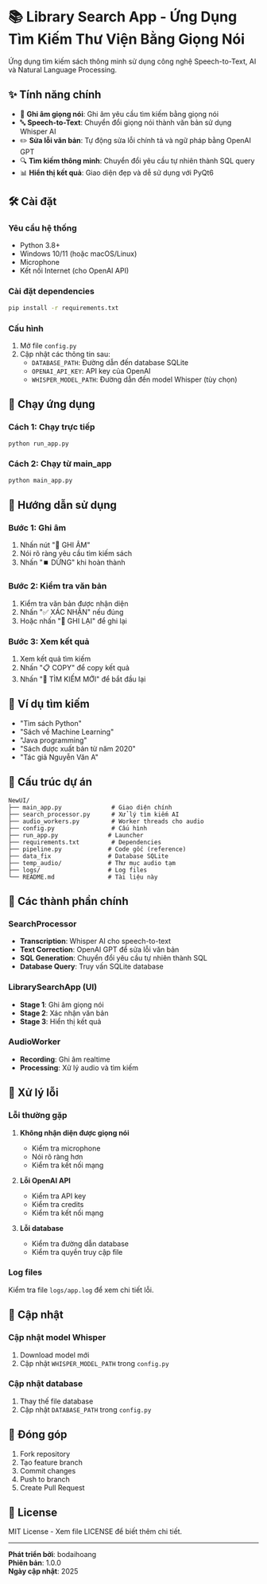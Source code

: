 # 📚 Library Search App - Ứng Dụng Tìm Kiếm Thư Viện Bằng Giọng Nói

Ứng dụng tìm kiếm sách thông minh sử dụng công nghệ Speech-to-Text, AI và Natural Language Processing.

## ✨ Tính năng chính

- 🎤 **Ghi âm giọng nói**: Ghi âm yêu cầu tìm kiếm bằng giọng nói
- 🔤 **Speech-to-Text**: Chuyển đổi giọng nói thành văn bản sử dụng Whisper AI
- ✏️ **Sửa lỗi văn bản**: Tự động sửa lỗi chính tả và ngữ pháp bằng OpenAI GPT
- 🔍 **Tìm kiếm thông minh**: Chuyển đổi yêu cầu tự nhiên thành SQL query
- 📊 **Hiển thị kết quả**: Giao diện đẹp và dễ sử dụng với PyQt6

## 🛠️ Cài đặt

### Yêu cầu hệ thống
- Python 3.8+
- Windows 10/11 (hoặc macOS/Linux)
- Microphone
- Kết nối Internet (cho OpenAI API)

### Cài đặt dependencies

```bash
pip install -r requirements.txt
```

### Cấu hình
1. Mở file `config.py`
2. Cập nhật các thông tin sau:
   - `DATABASE_PATH`: Đường dẫn đến database SQLite
   - `OPENAI_API_KEY`: API key của OpenAI
   - `WHISPER_MODEL_PATH`: Đường dẫn đến model Whisper (tùy chọn)

## 🚀 Chạy ứng dụng

### Cách 1: Chạy trực tiếp
```bash
python run_app.py
```

### Cách 2: Chạy từ main_app
```bash
python main_app.py
```

## 📱 Hướng dẫn sử dụng

### Bước 1: Ghi âm
1. Nhấn nút "🎤 GHI ÂM"
2. Nói rõ ràng yêu cầu tìm kiếm sách
3. Nhấn "⏹️ DỪNG" khi hoàn thành

### Bước 2: Kiểm tra văn bản
1. Kiểm tra văn bản được nhận diện
2. Nhấn "✅ XÁC NHẬN" nếu đúng
3. Hoặc nhấn "🔄 GHI LẠI" để ghi lại

### Bước 3: Xem kết quả
1. Xem kết quả tìm kiếm
2. Nhấn "📋 COPY" để copy kết quả
3. Nhấn "🔄 TÌM KIẾM MỚI" để bắt đầu lại

## 🎯 Ví dụ tìm kiếm

- "Tìm sách Python"
- "Sách về Machine Learning"
- "Java programming"
- "Sách được xuất bản từ năm 2020"
- "Tác giả Nguyễn Văn A"

## 📁 Cấu trúc dự án

```
NewUI/
├── main_app.py              # Giao diện chính
├── search_processor.py      # Xử lý tìm kiếm AI
├── audio_workers.py         # Worker threads cho audio
├── config.py                # Cấu hình
├── run_app.py              # Launcher
├── requirements.txt         # Dependencies
├── pipeline.py             # Code gốc (reference)
├── data_fix                # Database SQLite
├── temp_audio/             # Thư mục audio tạm
├── logs/                   # Log files
└── README.md               # Tài liệu này
```

## 🔧 Các thành phần chính

### SearchProcessor
- **Transcription**: Whisper AI cho speech-to-text
- **Text Correction**: OpenAI GPT để sửa lỗi văn bản
- **SQL Generation**: Chuyển đổi yêu cầu tự nhiên thành SQL
- **Database Query**: Truy vấn SQLite database

### LibrarySearchApp (UI)
- **Stage 1**: Ghi âm giọng nói
- **Stage 2**: Xác nhận văn bản
- **Stage 3**: Hiển thị kết quả

### AudioWorker
- **Recording**: Ghi âm realtime
- **Processing**: Xử lý audio và tìm kiếm

## 🐛 Xử lý lỗi

### Lỗi thường gặp
1. **Không nhận diện được giọng nói**
   - Kiểm tra microphone
   - Nói rõ ràng hơn
   - Kiểm tra kết nối mạng

2. **Lỗi OpenAI API**
   - Kiểm tra API key
   - Kiểm tra credits
   - Kiểm tra kết nối mạng

3. **Lỗi database**
   - Kiểm tra đường dẫn database
   - Kiểm tra quyền truy cập file

### Log files
Kiểm tra file `logs/app.log` để xem chi tiết lỗi.

## 🔄 Cập nhật

### Cập nhật model Whisper
1. Download model mới
2. Cập nhật `WHISPER_MODEL_PATH` trong `config.py`

### Cập nhật database
1. Thay thế file database
2. Cập nhật `DATABASE_PATH` trong `config.py`

## 🤝 Đóng góp

1. Fork repository
2. Tạo feature branch
3. Commit changes
4. Push to branch
5. Create Pull Request

## 📄 License

MIT License - Xem file LICENSE để biết thêm chi tiết.

---

**Phát triển bởi**: bodaihoang  
**Phiên bản**: 1.0.0  
**Ngày cập nhật**: 2025

